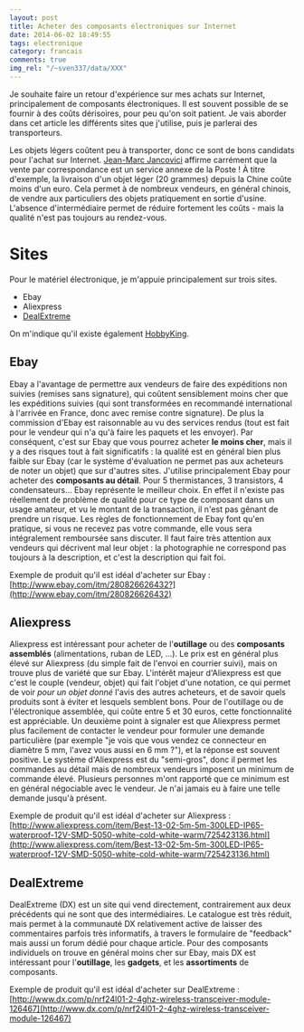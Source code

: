 ```yaml
---
layout: post
title: Acheter des composants électroniques sur Internet
date: 2014-06-02 18:49:55
tags: electronique
category: francais
comments: true
img_rel: "/~sven337/data/XXX"
---
```


Je souhaite faire un retour d'expérience sur mes achats sur Internet, principalement de composants électroniques. Il est souvent possible de se fournir à des coûts dérisoires, pour peu qu'on soit patient. Je vais aborder dans cet article les différents sites que j'utilise, puis je parlerai des transporteurs.

Les objets légers coûtent peu à transporter, donc ce sont de bons candidats pour l'achat sur Internet. [Jean-Marc Jancovici](http://www.manicore.com) affirme carrément que la vente par correspondance est un service annexe de la Poste ! À titre d'exemple, la livraison d'un objet léger (20 grammes) depuis la Chine coûte moins d'un euro. Cela permet à de nombreux vendeurs, en général chinois, de vendre aux particuliers des objets pratiquement en sortie d'usine. L'absence d'intermédiaire permet de réduire fortement les coûts - mais la qualité n'est pas toujours au rendez-vous. 

# Sites 
Pour le matériel électronique, je m'appuie principalement sur trois sites. 

- Ebay
- Aliexpress
- [DealExtreme](http://www.dx.com/)

On m'indique qu'il existe également [HobbyKing](http://www.hobbyking.com/).

## Ebay

Ebay a l'avantage de permettre aux vendeurs de faire des expéditions non suivies (remises sans signature), qui coûtent sensiblement moins cher que les expéditions suivies (qui sont transformées en recommandé international à l'arrivée en France, donc avec remise contre signature). De plus la commission d'Ebay est raisonnable au vu des services rendus (tout est fait pour le vendeur qui n'a qu'à faire les paquets et les envoyer).
Par conséquent, c'est sur Ebay que vous pourrez acheter **le moins cher**, mais il y a des risques tout à fait significatifs : la qualité est en général bien plus faible sur Ebay (car le système d'évaluation ne permet pas aux acheteurs de noter un objet) que sur d'autres sites. J'utilise principalement Ebay pour acheter des **composants au détail**. Pour 5 thermistances, 3 transistors, 4 condensateurs... Ebay représente le meilleur choix. En effet il n'existe pas réellement de problème de qualité pour ce type de composant dans un usage amateur, et vu le montant de la transaction, il n'est pas gênant de prendre un risque.
Les règles de fonctionnement de Ebay font qu'en pratique, si vous ne recevez pas votre commande, elle vous sera intégralement remboursée sans discuter.
Il faut faire très attention aux vendeurs qui décrivent mal leur objet : la photographie ne correspond pas toujours à la description, et c'est la description qui fait foi.

Exemple de produit qu'il est idéal d'acheter sur Ebay :
[http://www.ebay.com/itm/280826626432?](http://www.ebay.com/itm/280826626432)

## Aliexpress

Aliexpress est intéressant pour acheter de l'**outillage** ou des **composants assemblés** (alimentations, ruban de LED, ...). Le prix est en général plus élevé sur Aliexpress (du simple fait de l'envoi en courrier suivi), mais on trouve plus de variété que sur Ebay. L'intérêt majeur d'Aliexpress est que c'est le couple (vendeur, objet) qui fait l'objet d'une notation, ce qui permet de voir *pour un objet donné* l'avis des autres acheteurs, et de savoir quels produits sont à éviter et lesquels semblent bons. Pour de l'outillage ou de l'électronique assemblée, qui coûte entre 5 et 30 euros, cette fonctionnalité est appréciable.
Un deuxième point à signaler est que Aliexpress permet plus facilement de contacter le vendeur pour formuler une demande particulière (par exemple "je vois que vous vendez ce connecteur en diamètre 5 mm, l'avez vous aussi en 6 mm ?"), et la réponse est souvent positive.
Le système d'Aliexpress est du "semi-gros", donc il permet les commandes au détail mais de nombreux vendeurs imposent un minimum de commande élevé. Plusieurs personnes m'ont rapporté que ce minimum est en général négociable avec le vendeur. Je n'ai jamais eu à faire une telle demande jusqu'à présent.

Exemple de produit qu'il est idéal d'acheter sur Aliexpress :
[http://www.aliexpress.com/item/Best-13-02-5m-5m-300LED-IP65-waterproof-12V-SMD-5050-white-cold-white-warm/725423136.html](http://www.aliexpress.com/item/Best-13-02-5m-5m-300LED-IP65-waterproof-12V-SMD-5050-white-cold-white-warm/725423136.html)

## DealExtreme

DealExtreme (DX) est un site qui vend directement, contrairement aux deux précédents qui ne sont que des intermédiaires. Le catalogue est très réduit, mais permet à la communauté DX relativement active de laisser des commentaires parfois très informatifs, à travers le formulaire de "feedback" mais aussi un forum dédié pour chaque article. Pour des composants individuels on trouve en général moins cher sur Ebay, mais DX est intéressant pour l'**outillage**, les **gadgets**, et les **assortiments** de composants. 

Exemple de produit qu'il est idéal d'acheter sur DealExtreme :
[http://www.dx.com/p/nrf24l01-2-4ghz-wireless-transceiver-module-126467](http://www.dx.com/p/nrf24l01-2-4ghz-wireless-transceiver-module-126467)
